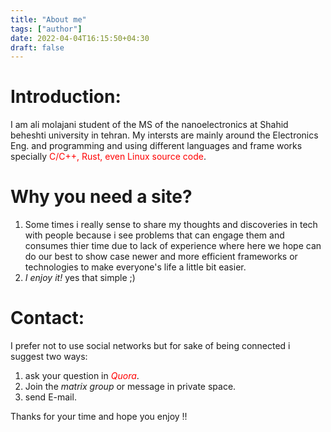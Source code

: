 ```yaml
---
title: "About me"
tags: ["author"]
date: 2022-04-04T16:15:50+04:30
draft: false
---
```

# Introduction:
I am ali molajani student of the MS of the nanoelectronics at Shahid beheshti university in tehran. My intersts are mainly around the Electronics Eng. and programming and using different languages and frame works specially <span style="color: red;">C/C++, Rust, even Linux source code</span>.
# Why you need a site?
1. Some times i really sense to share my thoughts and discoveries in tech with people because i see problems that can engage them and consumes thier time due to lack of experience where here we hope can do our best to show case newer and more efficient frameworks or technologies to make everyone's life a little bit easier.
2. *I enjoy it!* yes that simple ;)

# Contact:
I prefer not to use social networks but for sake of being connected i suggest two ways:
1. ask your question in <span style="color: red;">*Quora*</span>.
2. Join the *matrix group* or message in private space.
3. send E-mail.

Thanks for your time and hope you enjoy !!
